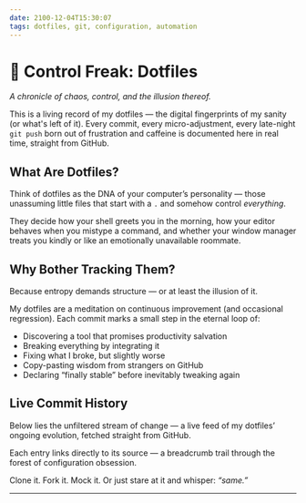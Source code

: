 ```yaml
---
date: 2100-12-04T15:30:07
tags: dotfiles, git, configuration, automation
---
```


# 🔧 Control Freak: Dotfiles

*A chronicle of chaos, control, and the illusion thereof.*

This is a living record of my dotfiles — the digital fingerprints of my sanity (or what's left of it). Every commit, every micro-adjustment, every late-night ```git push``` born out of frustration and caffeine is documented here in real time, straight from GitHub.

## What Are Dotfiles?

Think of dotfiles as the DNA of your computer’s personality — those unassuming little files that start with a ```.``` and somehow control *everything*.

They decide how your shell greets you in the morning, how your editor behaves when you mistype a command, and whether your window manager treats you kindly or like an emotionally unavailable roommate.

## Why Bother Tracking Them?

Because entropy demands structure — or at least the illusion of it.

My dotfiles are a meditation on continuous improvement (and occasional regression). Each commit marks a small step in the eternal loop of:

- Discovering a tool that promises productivity salvation
- Breaking everything by integrating it
- Fixing what I broke, but slightly worse
- Copy-pasting wisdom from strangers on GitHub
- Declaring “finally stable” before inevitably tweaking again

## Live Commit History

Below lies the unfiltered stream of change — a live feed of my dotfiles’ ongoing evolution, fetched straight from GitHub.

Each entry links directly to its source — a breadcrumb trail through the forest of configuration obsession.

Clone it. Fork it. Mock it. Or just stare at it and whisper: *“same.”*

<div id="dotfiles-commits" data-commit-history data-owner="ChristofBecu" data-repo="yadm-dotfiles"></div>

---
